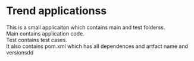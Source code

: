 # Trend applicationss

This is a small applicaiton which contains main and test folderss.  
Main contains application code.  
Test contains test cases.  
It also contains pom.xml which has all dependences and artfact name and versionsdd

